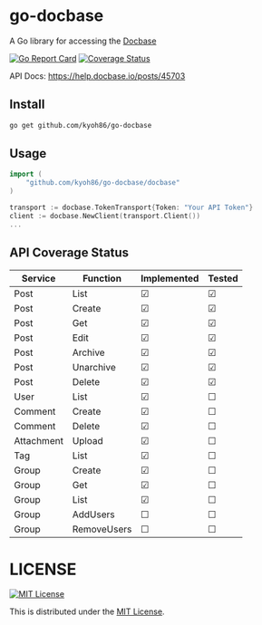 # go-docbase

A Go library for accessing the [Docbase](https://docbase.io)

[![Go Report Card](https://goreportcard.com/badge/github.com/kyoh86/go-docbase)](https://goreportcard.com/report/github.com/kyoh86/go-docbase)
[![Coverage Status](https://img.shields.io/codecov/c/github/kyoh86/go-docbase.svg)](https://codecov.io/gh/kyoh86/go-docbase)

API Docs: https://help.docbase.io/posts/45703

## Install

```sh
go get github.com/kyoh86/go-docbase
```

## Usage

```go
import (
	"github.com/kyoh86/go-docbase/docbase"
)

transport := docbase.TokenTransport{Token: "Your API Token"}
client := docbase.NewClient(transport.Client())
...
```

## API Coverage Status

| Service | Function | Implemented | Tested |
| --- | --- | --- | --- |
| Post | List | ☑ | ☑ |
| Post | Create | ☑ | ☑ |
| Post | Get | ☑ | ☑ |
| Post | Edit | ☑ | ☑ |
| Post | Archive | ☑ | ☑ |
| Post | Unarchive | ☑ | ☑ |
| Post | Delete | ☑ | ☑ |
| User | List | ☑ | ☐ |
| Comment | Create | ☑ | ☐ |
| Comment | Delete | ☑ | ☐ |
| Attachment | Upload | ☑ | ☐ |
| Tag | List | ☑ | ☐ |
| Group | Create | ☑ | ☐ |
| Group | Get | ☑ | ☐ |
| Group | List | ☑ | ☐ |
| Group | AddUsers | ☐ | ☐ |
| Group | RemoveUsers | ☐ | ☐ |

# LICENSE

[![MIT License](http://img.shields.io/badge/license-MIT-blue.svg)](http://www.opensource.org/licenses/MIT)

This is distributed under the [MIT License](http://www.opensource.org/licenses/MIT).
